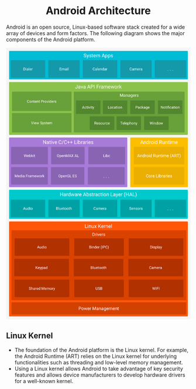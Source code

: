 <h1 align="center">Android Architecture</h1>
<p>Android is an open source, Linux-based software stack created for a wide array of devices and form factors. The following diagram shows the major components of the Android platform.</p>
<img src="android-stack_2x.png">
<h2>Linux Kernel</h2>
<ul>
<li>The foundation of the Android platform is the Linux kernel. For example, the Android Runtime (ART) relies on the Linux kernel for underlying functionalities such as threading and low-level memory management.</li>
<li>Using a Linux kernel allows Android to take advantage of key security features and allows device manufacturers to develop hardware drivers for a well-known kernel.</li>
</ul>
